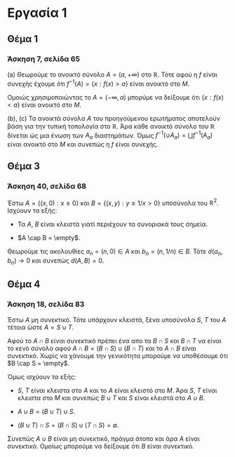 # Εργασία 1

## Θέμα 1

### Άσκηση 7, σελίδα 65

(a) Θεωρούμε το ανοικτό σύνολο $A = (a, +\infty)$ στο $\mathbb{R}$. Τότε αφού η $f$ είναι συνεχής έχουμε ότι $f^{-1}(A) = \{x: f(x)>a\}$ είναι ανοικτό στο $Μ$.

Ομοιώς χρησιμοποιώντας το $A = (-\infty, a)$ μπορύμε να δείξουμε ότι $\{x: f(x)<a\}$ είναι ανοικτό στο $Μ$.

(b), (c) Τα ανοικτά σύνολα $A$ του προηγούμενου ερωτήματος αποτελούν βάση για την τυπική τοπολογία στο $\mathbb{R}$. Άρα κάθε ανοικτό σύνολο του $\mathbb{R}$ δίνεται ώς μια ένωση των $A_{a}$ διαστημάτων. Όμως $f^{-1}\left(\cup Α_{a}\right) = \bigcup f^{-1}\left(Α_{a}\right)$ είναι ανοικτό στο $M$ και συνεπώς η $f$ είναι συνεχής. 

## Θέμα 3

### Άσκηση 40, σελίδα 68

Έστω $A=\{(x, 0): x \geq 0\}$ και $B=\{(x, y): y \geq 1 / x>0\}$ υποσύνολα του $\mathbb{R}^{2}$. Ισχύουν τα εξής:

- Τα $A$, $B$ είναι κλειστά γιατί περιέχουν τα συνοριακά τους σημεία.

- $A \cap B = \empty$.

Θεωρούμε τις ακολουθίες $a_{n} = (n, 0) \in A$ και $b_{n} = (n, 1/n) \in B$. Τότε $d(a_{n}, b_{n}) \rightarrow 0$ και συνεπώς $d(A, B) = 0$.

## Θέμα 4

### Άσκηση 18, σελίδα 83

Έστω $A$ μη συνεκτικό. Τότε υπάρχουν κλειστά, ξένα υποσύνολα $S$, $T$ του $A$ τέτοια ώστε $A = S \cup T$.

Αφού το $A \cap B$ είναι συνεκτικό πρέπει ένα απο τα $B \cap S$ και $B \cap Τ$ να είναι το κενό σύνολο αφού $A \cap B = (B \cap S) \cup (B \cap T)$ και το $A \cap B$ είναι συνεκτικό. Χωρίς να χάνουμε την γενικότητα μπορούμε να υποθέσουμε ότι $B \cap S = \empty$.

Όμως ισχύουν τα εξής:

-  $S$, $T$ είναι κλειστα στο $A$ και το $A$ είναι κλειστό στο $M$. Άρα $S$, $T$ είναι κλειστα στο $M$ και συνεπώς $B \cup T$ και $S$ είναι κλειστά στο $A \cup B$.

- $A \cup B = (B \cup T) \cup S$.

- $(B \cup T) \cap S = (B \cap S) \cup (T \cap S) = \emptyset$.

Συνεπώς $A \cup B$ είναι μη συνεκτικό, πράγμα άτοπο και άρα $A$ είναι συνεκτικό. Ομοίως μπορούμε να δείξουμε ότι $B$ είναι συνεκτικό.
